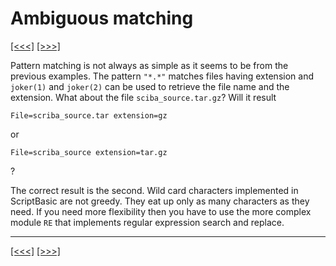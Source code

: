 # Ambiguous matching

[\[\<\<\<\]](ug_20.3.md) [\[\>\>\>\]](ug_20.5.md)

Pattern matching is not always as simple as it seems to be from the
previous examples. The pattern `"*.*"` matches files having extension
and `joker(1)` and `joker(2)` can be used to retrieve the file name and
the extension. What about the file `sciba_source.tar.gz`? Will it result

    File=scriba_source.tar extension=gz

or

    File=scriba_source extension=tar.gz

?

The correct result is the second. Wild card characters implemented in
ScriptBasic are not greedy. They eat up only as many characters as they
need. If you need more flexibility then you have to use the more complex
module `RE` that implements regular expression search and replace.

-----

[\[\<\<\<\]](ug_20.3.md) [\[\>\>\>\]](ug_20.5.md)
